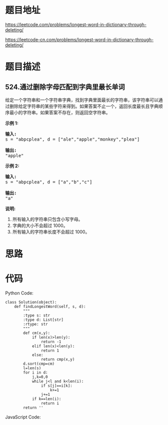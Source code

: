 # 题目地址
https://leetcode.com/problems/longest-word-in-dictionary-through-deleting/

https://leetcode-cn.com/problems/longest-word-in-dictionary-through-deleting/
# 题目描述
## 524.通过删除字母匹配到字典里最长单词
<p>给定一个字符串和一个字符串字典，找到字典里面最长的字符串，该字符串可以通过删除给定字符串的某些字符来得到。如果答案不止一个，返回长度最长且字典顺序最小的字符串。如果答案不存在，则返回空字符串。</p>

<p><strong>示例 1:</strong></p>

<pre>
<strong>输入:</strong>
s = &quot;abpcplea&quot;, d = [&quot;ale&quot;,&quot;apple&quot;,&quot;monkey&quot;,&quot;plea&quot;]

<strong>输出:</strong> 
&quot;apple&quot;
</pre>

<p><strong>示例&nbsp;2:</strong></p>

<pre>
<strong>输入:</strong>
s = &quot;abpcplea&quot;, d = [&quot;a&quot;,&quot;b&quot;,&quot;c&quot;]

<strong>输出:</strong> 
&quot;a&quot;
</pre>

<p><strong>说明:</strong></p>

<ol>
	<li>所有输入的字符串只包含小写字母。</li>
	<li>字典的大小不会超过 1000。</li>
	<li>所有输入的字符串长度不会超过 1000。</li>
</ol>

# 思路

# 代码
Python Code:

```
class Solution(object):
    def findLongestWord(self, s, d):
        """
        :type s: str
        :type d: List[str]
        :rtype: str
        """
        def cm(x,y):
            if len(x)>len(y):
                return -1
            elif len(x)<len(y):
                return 1
            else:
                return cmp(x,y)
        d.sort(cmp=cm)
        l=len(s)
        for i in d:
            j,k=0,0
            while j<l and k<len(i):
                if s[j]==i[k]:
                    k+=1
                j+=1
            if k==len(i):
                return i
        return ''
```
JavaScript Code:

```

```
